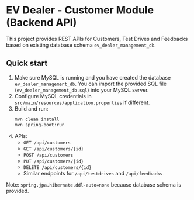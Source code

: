 # EV Dealer - Customer Module (Backend API)

This project provides REST APIs for Customers, Test Drives and Feedbacks based on existing database schema `ev_dealer_management_db`.

## Quick start

1. Make sure MySQL is running and you have created the database `ev_dealer_management_db`. You can import the provided SQL file (`ev_dealer_management_db.sql`) into your MySQL server.
2. Configure MySQL credentials in `src/main/resources/application.properties` if different.
3. Build and run:
   ```bash
   mvn clean install
   mvn spring-boot:run
   ```
4. APIs:
   - `GET /api/customers`
   - `GET /api/customers/{id}`
   - `POST /api/customers`
   - `PUT /api/customers/{id}`
   - `DELETE /api/customers/{id}`
   - Similar endpoints for `/api/testdrives` and `/api/feedbacks`

Note: `spring.jpa.hibernate.ddl-auto=none` because database schema is provided.
